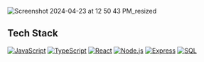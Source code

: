 
![Screenshot 2024-04-23 at 12 50 43 PM_resized](https://github.com/mollmikey/mollmikey/assets/104609759/a3932050-13b6-4ccd-ac19-9a1ca48652f5)

## Tech Stack
[![JavaScript](https://img.shields.io/badge/JavaScript-white?style=flat-square&logo=javascript)](https://developer.mozilla.org/en-US/docs/Web/JavaScript)
[![TypeScript](https://img.shields.io/badge/TypeScript-white?style=flat-square&logo=typescript)](https://www.typescriptlang.org/)
[![React](https://img.shields.io/badge/React-white?style=flat-square&logo=react)](https://reactjs.org/)
[![Node.js](https://img.shields.io/badge/Node.js-white?style=flat-square&logo=node.js)](https://nodejs.org/)
[![Express](https://img.shields.io/badge/Express-white?style=flat-square&logo=express)](https://expressjs.com/)
[![SQL](https://img.shields.io/badge/SQL-white?style=flat-square&logo=postgresql)](https://www.postgresql.org/)

